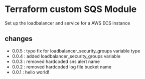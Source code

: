 # Terraform custom SQS Module

Set up the loadbalancer and service for a AWS ECS instance

## changes

- 0.0.5 : typo fix for loadbalancer_security_groups variable type
- 0.0.4 : added loadbalancer_security_groups variable
- 0.0.3 : removed hardcoded sns alert name
- 0.0.2 : removed hardcoded log file bucket name
- 0.0.1 : hello world!
